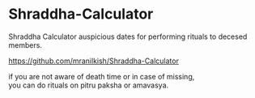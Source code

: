 # Shraddha-Calculator
Shraddha Calculator auspicious dates for performing rituals to decesed members.

https://github.com/mranilkish/Shraddha-Calculator

if you are not aware of death time or in case of missing, <br>you can do rituals on pitru paksha or amavasya.
